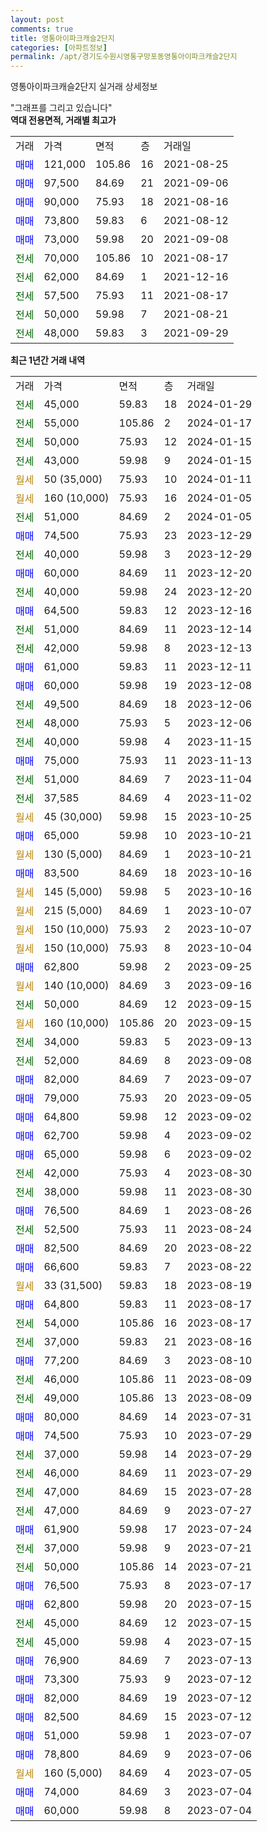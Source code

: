 ```yaml
---
layout: post
comments: true
title: 영통아이파크캐슬2단지
categories: [아파트정보]
permalink: /apt/경기도수원시영통구망포동영통아이파크캐슬2단지
---
```


영통아이파크캐슬2단지 실거래 상세정보

<script type="text/javascript">
  google.charts.load('current', {'packages':['line', 'corechart']});
  google.charts.setOnLoadCallback(drawChart);

  function drawChart() {
    var data = new google.visualization.DataTable();
    data.addColumn('date', '거래일');
    data.addColumn('number', "매매");
    data.addColumn('number', "전세");
    data.addColumn('number', "전매");

    data.addRows([[new Date(Date.parse("2024-01-29")), null, 45000, null], [new Date(Date.parse("2024-01-17")), null, 55000, null], [new Date(Date.parse("2024-01-15")), null, 50000, null], [new Date(Date.parse("2024-01-15")), null, 43000, null], [new Date(Date.parse("2024-01-11")), null, null, null], [new Date(Date.parse("2024-01-05")), null, null, null], [new Date(Date.parse("2024-01-05")), null, 51000, null], [new Date(Date.parse("2023-12-29")), 74500, null, null], [new Date(Date.parse("2023-12-29")), null, 40000, null], [new Date(Date.parse("2023-12-20")), 60000, null, null], [new Date(Date.parse("2023-12-20")), null, 40000, null], [new Date(Date.parse("2023-12-16")), 64500, null, null], [new Date(Date.parse("2023-12-14")), null, 51000, null], [new Date(Date.parse("2023-12-13")), null, 42000, null], [new Date(Date.parse("2023-12-11")), 61000, null, null], [new Date(Date.parse("2023-12-08")), 60000, null, null], [new Date(Date.parse("2023-12-06")), null, 49500, null], [new Date(Date.parse("2023-12-06")), null, 48000, null], [new Date(Date.parse("2023-11-15")), null, 40000, null], [new Date(Date.parse("2023-11-13")), 75000, null, null], [new Date(Date.parse("2023-11-04")), null, 51000, null], [new Date(Date.parse("2023-11-02")), null, 37585, null], [new Date(Date.parse("2023-10-25")), null, null, null], [new Date(Date.parse("2023-10-21")), 65000, null, null], [new Date(Date.parse("2023-10-21")), null, null, null], [new Date(Date.parse("2023-10-16")), 83500, null, null], [new Date(Date.parse("2023-10-16")), null, null, null], [new Date(Date.parse("2023-10-07")), null, null, null], [new Date(Date.parse("2023-10-07")), null, null, null], [new Date(Date.parse("2023-10-04")), null, null, null], [new Date(Date.parse("2023-09-25")), 62800, null, null], [new Date(Date.parse("2023-09-16")), null, null, null], [new Date(Date.parse("2023-09-15")), null, 50000, null], [new Date(Date.parse("2023-09-15")), null, null, null], [new Date(Date.parse("2023-09-13")), null, 34000, null], [new Date(Date.parse("2023-09-08")), null, 52000, null], [new Date(Date.parse("2023-09-07")), 82000, null, null], [new Date(Date.parse("2023-09-05")), 79000, null, null], [new Date(Date.parse("2023-09-02")), 64800, null, null], [new Date(Date.parse("2023-09-02")), 62700, null, null], [new Date(Date.parse("2023-09-02")), 65000, null, null], [new Date(Date.parse("2023-08-30")), null, 42000, null], [new Date(Date.parse("2023-08-30")), null, 38000, null], [new Date(Date.parse("2023-08-26")), 76500, null, null], [new Date(Date.parse("2023-08-24")), null, 52500, null], [new Date(Date.parse("2023-08-22")), 82500, null, null], [new Date(Date.parse("2023-08-22")), 66600, null, null], [new Date(Date.parse("2023-08-19")), null, null, null], [new Date(Date.parse("2023-08-17")), 64800, null, null], [new Date(Date.parse("2023-08-17")), null, 54000, null], [new Date(Date.parse("2023-08-16")), null, 37000, null], [new Date(Date.parse("2023-08-10")), 77200, null, null], [new Date(Date.parse("2023-08-09")), null, 46000, null], [new Date(Date.parse("2023-08-09")), null, 49000, null], [new Date(Date.parse("2023-07-31")), 80000, null, null], [new Date(Date.parse("2023-07-29")), 74500, null, null], [new Date(Date.parse("2023-07-29")), null, 37000, null], [new Date(Date.parse("2023-07-29")), null, 46000, null], [new Date(Date.parse("2023-07-28")), null, 47000, null], [new Date(Date.parse("2023-07-27")), null, 47000, null], [new Date(Date.parse("2023-07-24")), 61900, null, null], [new Date(Date.parse("2023-07-21")), null, 37000, null], [new Date(Date.parse("2023-07-21")), null, 50000, null], [new Date(Date.parse("2023-07-17")), 76500, null, null], [new Date(Date.parse("2023-07-15")), 62800, null, null], [new Date(Date.parse("2023-07-15")), null, 45000, null], [new Date(Date.parse("2023-07-15")), null, 45000, null], [new Date(Date.parse("2023-07-13")), 76900, null, null], [new Date(Date.parse("2023-07-12")), 73300, null, null], [new Date(Date.parse("2023-07-12")), 82000, null, null], [new Date(Date.parse("2023-07-12")), 82500, null, null], [new Date(Date.parse("2023-07-07")), 51000, null, null], [new Date(Date.parse("2023-07-06")), 78800, null, null], [new Date(Date.parse("2023-07-05")), null, null, null], [new Date(Date.parse("2023-07-04")), 74000, null, null], [new Date(Date.parse("2023-07-04")), 60000, null, null]]);

    var options = {
      hAxis: {
        format: 'yyyy/MM/dd'
      },    
      lineWidth: 0,
      pointsVisible: true,    
      title: '최근 1년간 유형별 실거래가 분포',
      legend: { position: 'bottom' }
    };

    var formatter = new google.visualization.NumberFormat({pattern:'###,###'} );
    formatter.format(data, 1);
    formatter.format(data, 2);
    
    setTimeout(function() {
        var chart = new google.visualization.LineChart(document.getElementById('columnchart_material'));
        chart.draw(data, (options));
        document.getElementById('loading').style.display = 'none';
    }, 200);
  }
</script>


<div id="loading" style="z-index:20; display: block; margin-left: 0px">"그래프를 그리고 있습니다"</div>
<div id="columnchart_material" style="width: 95%; margin-left: 0px; display: block"></div>
<!-- contents start -->
<b>역대 전용면적, 거래별 최고가</b>
<table class="sortable">
    <tr>
      <td>거래</td>
      <td>가격</td>
      <td>면적</td>
      <td>층</td>
      <td>거래일</td>
    </tr>
        <tr>
          <td><a style="color: blue">매매</a></td>
          <td>121,000</td>
          <td>105.86</td>
          <td>16</td>
          <td>2021-08-25</td>
        </tr>            <tr>
          <td><a style="color: blue">매매</a></td>
          <td>97,500</td>
          <td>84.69</td>
          <td>21</td>
          <td>2021-09-06</td>
        </tr>            <tr>
          <td><a style="color: blue">매매</a></td>
          <td>90,000</td>
          <td>75.93</td>
          <td>18</td>
          <td>2021-08-16</td>
        </tr>            <tr>
          <td><a style="color: blue">매매</a></td>
          <td>73,800</td>
          <td>59.83</td>
          <td>6</td>
          <td>2021-08-12</td>
        </tr>            <tr>
          <td><a style="color: blue">매매</a></td>
          <td>73,000</td>
          <td>59.98</td>
          <td>20</td>
          <td>2021-09-08</td>
        </tr>        
        <tr>
              <td><a style="color: darkgreen">전세</a></td>
              <td>70,000</td>
              <td>105.86</td>
              <td>10</td>
              <td>2021-08-17</td>
            </tr>            <tr>
              <td><a style="color: darkgreen">전세</a></td>
              <td>62,000</td>
              <td>84.69</td>
              <td>1</td>
              <td>2021-12-16</td>
            </tr>            <tr>
              <td><a style="color: darkgreen">전세</a></td>
              <td>57,500</td>
              <td>75.93</td>
              <td>11</td>
              <td>2021-08-17</td>
            </tr>            <tr>
              <td><a style="color: darkgreen">전세</a></td>
              <td>50,000</td>
              <td>59.98</td>
              <td>7</td>
              <td>2021-08-21</td>
            </tr>            <tr>
              <td><a style="color: darkgreen">전세</a></td>
              <td>48,000</td>
              <td>59.83</td>
              <td>3</td>
              <td>2021-09-29</td>
            </tr>        
    
</table>

<b>최근 1년간 거래 내역</b>

<table class="sortable">
    <tr>
      <td>거래</td>
      <td>가격</td>
      <td>면적</td>
      <td>층</td>
      <td>거래일</td>
    </tr>
    <tr>
      <td><a style="color: darkgreen">전세</a></td>
      <td>45,000</td>
      <td>59.83</td>
      <td>18</td>
      <td>2024-01-29</td>
    </tr>          <tr>
      <td><a style="color: darkgreen">전세</a></td>
      <td>55,000</td>
      <td>105.86</td>
      <td>2</td>
      <td>2024-01-17</td>
    </tr>          <tr>
      <td><a style="color: darkgreen">전세</a></td>
      <td>50,000</td>
      <td>75.93</td>
      <td>12</td>
      <td>2024-01-15</td>
    </tr>          <tr>
      <td><a style="color: darkgreen">전세</a></td>
      <td>43,000</td>
      <td>59.98</td>
      <td>9</td>
      <td>2024-01-15</td>
    </tr>          <tr>
      <td><a style="color: darkgoldenrod">월세</a></td>
      <td>50 (35,000)</td>
      <td>75.93</td>
      <td>10</td>
      <td>2024-01-11</td>
    </tr>          <tr>
      <td><a style="color: darkgoldenrod">월세</a></td>
      <td>160 (10,000)</td>
      <td>75.93</td>
      <td>16</td>
      <td>2024-01-05</td>
    </tr>          <tr>
      <td><a style="color: darkgreen">전세</a></td>
      <td>51,000</td>
      <td>84.69</td>
      <td>2</td>
      <td>2024-01-05</td>
    </tr>          <tr>
      <td><a style="color: blue">매매</a></td>
      <td>74,500</td>
      <td>75.93</td>
      <td>23</td>
      <td>2023-12-29</td>
    </tr>          <tr>
      <td><a style="color: darkgreen">전세</a></td>
      <td>40,000</td>
      <td>59.98</td>
      <td>3</td>
      <td>2023-12-29</td>
    </tr>          <tr>
      <td><a style="color: blue">매매</a></td>
      <td>60,000</td>
      <td>84.69</td>
      <td>11</td>
      <td>2023-12-20</td>
    </tr>          <tr>
      <td><a style="color: darkgreen">전세</a></td>
      <td>40,000</td>
      <td>59.98</td>
      <td>24</td>
      <td>2023-12-20</td>
    </tr>          <tr>
      <td><a style="color: blue">매매</a></td>
      <td>64,500</td>
      <td>59.83</td>
      <td>12</td>
      <td>2023-12-16</td>
    </tr>          <tr>
      <td><a style="color: darkgreen">전세</a></td>
      <td>51,000</td>
      <td>84.69</td>
      <td>11</td>
      <td>2023-12-14</td>
    </tr>          <tr>
      <td><a style="color: darkgreen">전세</a></td>
      <td>42,000</td>
      <td>59.98</td>
      <td>8</td>
      <td>2023-12-13</td>
    </tr>          <tr>
      <td><a style="color: blue">매매</a></td>
      <td>61,000</td>
      <td>59.83</td>
      <td>11</td>
      <td>2023-12-11</td>
    </tr>          <tr>
      <td><a style="color: blue">매매</a></td>
      <td>60,000</td>
      <td>59.98</td>
      <td>19</td>
      <td>2023-12-08</td>
    </tr>          <tr>
      <td><a style="color: darkgreen">전세</a></td>
      <td>49,500</td>
      <td>84.69</td>
      <td>18</td>
      <td>2023-12-06</td>
    </tr>          <tr>
      <td><a style="color: darkgreen">전세</a></td>
      <td>48,000</td>
      <td>75.93</td>
      <td>5</td>
      <td>2023-12-06</td>
    </tr>          <tr>
      <td><a style="color: darkgreen">전세</a></td>
      <td>40,000</td>
      <td>59.98</td>
      <td>4</td>
      <td>2023-11-15</td>
    </tr>          <tr>
      <td><a style="color: blue">매매</a></td>
      <td>75,000</td>
      <td>75.93</td>
      <td>11</td>
      <td>2023-11-13</td>
    </tr>          <tr>
      <td><a style="color: darkgreen">전세</a></td>
      <td>51,000</td>
      <td>84.69</td>
      <td>7</td>
      <td>2023-11-04</td>
    </tr>          <tr>
      <td><a style="color: darkgreen">전세</a></td>
      <td>37,585</td>
      <td>84.69</td>
      <td>4</td>
      <td>2023-11-02</td>
    </tr>          <tr>
      <td><a style="color: darkgoldenrod">월세</a></td>
      <td>45 (30,000)</td>
      <td>59.98</td>
      <td>15</td>
      <td>2023-10-25</td>
    </tr>          <tr>
      <td><a style="color: blue">매매</a></td>
      <td>65,000</td>
      <td>59.98</td>
      <td>10</td>
      <td>2023-10-21</td>
    </tr>          <tr>
      <td><a style="color: darkgoldenrod">월세</a></td>
      <td>130 (5,000)</td>
      <td>84.69</td>
      <td>1</td>
      <td>2023-10-21</td>
    </tr>          <tr>
      <td><a style="color: blue">매매</a></td>
      <td>83,500</td>
      <td>84.69</td>
      <td>18</td>
      <td>2023-10-16</td>
    </tr>          <tr>
      <td><a style="color: darkgoldenrod">월세</a></td>
      <td>145 (5,000)</td>
      <td>59.98</td>
      <td>5</td>
      <td>2023-10-16</td>
    </tr>          <tr>
      <td><a style="color: darkgoldenrod">월세</a></td>
      <td>215 (5,000)</td>
      <td>84.69</td>
      <td>1</td>
      <td>2023-10-07</td>
    </tr>          <tr>
      <td><a style="color: darkgoldenrod">월세</a></td>
      <td>150 (10,000)</td>
      <td>75.93</td>
      <td>2</td>
      <td>2023-10-07</td>
    </tr>          <tr>
      <td><a style="color: darkgoldenrod">월세</a></td>
      <td>150 (10,000)</td>
      <td>75.93</td>
      <td>8</td>
      <td>2023-10-04</td>
    </tr>          <tr>
      <td><a style="color: blue">매매</a></td>
      <td>62,800</td>
      <td>59.98</td>
      <td>2</td>
      <td>2023-09-25</td>
    </tr>          <tr>
      <td><a style="color: darkgoldenrod">월세</a></td>
      <td>140 (10,000)</td>
      <td>84.69</td>
      <td>3</td>
      <td>2023-09-16</td>
    </tr>          <tr>
      <td><a style="color: darkgreen">전세</a></td>
      <td>50,000</td>
      <td>84.69</td>
      <td>12</td>
      <td>2023-09-15</td>
    </tr>          <tr>
      <td><a style="color: darkgoldenrod">월세</a></td>
      <td>160 (10,000)</td>
      <td>105.86</td>
      <td>20</td>
      <td>2023-09-15</td>
    </tr>          <tr>
      <td><a style="color: darkgreen">전세</a></td>
      <td>34,000</td>
      <td>59.83</td>
      <td>5</td>
      <td>2023-09-13</td>
    </tr>          <tr>
      <td><a style="color: darkgreen">전세</a></td>
      <td>52,000</td>
      <td>84.69</td>
      <td>8</td>
      <td>2023-09-08</td>
    </tr>          <tr>
      <td><a style="color: blue">매매</a></td>
      <td>82,000</td>
      <td>84.69</td>
      <td>7</td>
      <td>2023-09-07</td>
    </tr>          <tr>
      <td><a style="color: blue">매매</a></td>
      <td>79,000</td>
      <td>75.93</td>
      <td>20</td>
      <td>2023-09-05</td>
    </tr>          <tr>
      <td><a style="color: blue">매매</a></td>
      <td>64,800</td>
      <td>59.98</td>
      <td>12</td>
      <td>2023-09-02</td>
    </tr>          <tr>
      <td><a style="color: blue">매매</a></td>
      <td>62,700</td>
      <td>59.98</td>
      <td>4</td>
      <td>2023-09-02</td>
    </tr>          <tr>
      <td><a style="color: blue">매매</a></td>
      <td>65,000</td>
      <td>59.98</td>
      <td>6</td>
      <td>2023-09-02</td>
    </tr>          <tr>
      <td><a style="color: darkgreen">전세</a></td>
      <td>42,000</td>
      <td>75.93</td>
      <td>4</td>
      <td>2023-08-30</td>
    </tr>          <tr>
      <td><a style="color: darkgreen">전세</a></td>
      <td>38,000</td>
      <td>59.98</td>
      <td>11</td>
      <td>2023-08-30</td>
    </tr>          <tr>
      <td><a style="color: blue">매매</a></td>
      <td>76,500</td>
      <td>84.69</td>
      <td>1</td>
      <td>2023-08-26</td>
    </tr>          <tr>
      <td><a style="color: darkgreen">전세</a></td>
      <td>52,500</td>
      <td>75.93</td>
      <td>11</td>
      <td>2023-08-24</td>
    </tr>          <tr>
      <td><a style="color: blue">매매</a></td>
      <td>82,500</td>
      <td>84.69</td>
      <td>20</td>
      <td>2023-08-22</td>
    </tr>          <tr>
      <td><a style="color: blue">매매</a></td>
      <td>66,600</td>
      <td>59.83</td>
      <td>7</td>
      <td>2023-08-22</td>
    </tr>          <tr>
      <td><a style="color: darkgoldenrod">월세</a></td>
      <td>33 (31,500)</td>
      <td>59.83</td>
      <td>18</td>
      <td>2023-08-19</td>
    </tr>          <tr>
      <td><a style="color: blue">매매</a></td>
      <td>64,800</td>
      <td>59.83</td>
      <td>11</td>
      <td>2023-08-17</td>
    </tr>          <tr>
      <td><a style="color: darkgreen">전세</a></td>
      <td>54,000</td>
      <td>105.86</td>
      <td>16</td>
      <td>2023-08-17</td>
    </tr>          <tr>
      <td><a style="color: darkgreen">전세</a></td>
      <td>37,000</td>
      <td>59.83</td>
      <td>21</td>
      <td>2023-08-16</td>
    </tr>          <tr>
      <td><a style="color: blue">매매</a></td>
      <td>77,200</td>
      <td>84.69</td>
      <td>3</td>
      <td>2023-08-10</td>
    </tr>          <tr>
      <td><a style="color: darkgreen">전세</a></td>
      <td>46,000</td>
      <td>105.86</td>
      <td>11</td>
      <td>2023-08-09</td>
    </tr>          <tr>
      <td><a style="color: darkgreen">전세</a></td>
      <td>49,000</td>
      <td>105.86</td>
      <td>13</td>
      <td>2023-08-09</td>
    </tr>          <tr>
      <td><a style="color: blue">매매</a></td>
      <td>80,000</td>
      <td>84.69</td>
      <td>14</td>
      <td>2023-07-31</td>
    </tr>          <tr>
      <td><a style="color: blue">매매</a></td>
      <td>74,500</td>
      <td>75.93</td>
      <td>10</td>
      <td>2023-07-29</td>
    </tr>          <tr>
      <td><a style="color: darkgreen">전세</a></td>
      <td>37,000</td>
      <td>59.98</td>
      <td>14</td>
      <td>2023-07-29</td>
    </tr>          <tr>
      <td><a style="color: darkgreen">전세</a></td>
      <td>46,000</td>
      <td>84.69</td>
      <td>11</td>
      <td>2023-07-29</td>
    </tr>          <tr>
      <td><a style="color: darkgreen">전세</a></td>
      <td>47,000</td>
      <td>84.69</td>
      <td>15</td>
      <td>2023-07-28</td>
    </tr>          <tr>
      <td><a style="color: darkgreen">전세</a></td>
      <td>47,000</td>
      <td>84.69</td>
      <td>9</td>
      <td>2023-07-27</td>
    </tr>          <tr>
      <td><a style="color: blue">매매</a></td>
      <td>61,900</td>
      <td>59.98</td>
      <td>17</td>
      <td>2023-07-24</td>
    </tr>          <tr>
      <td><a style="color: darkgreen">전세</a></td>
      <td>37,000</td>
      <td>59.98</td>
      <td>9</td>
      <td>2023-07-21</td>
    </tr>          <tr>
      <td><a style="color: darkgreen">전세</a></td>
      <td>50,000</td>
      <td>105.86</td>
      <td>14</td>
      <td>2023-07-21</td>
    </tr>          <tr>
      <td><a style="color: blue">매매</a></td>
      <td>76,500</td>
      <td>75.93</td>
      <td>8</td>
      <td>2023-07-17</td>
    </tr>          <tr>
      <td><a style="color: blue">매매</a></td>
      <td>62,800</td>
      <td>59.98</td>
      <td>20</td>
      <td>2023-07-15</td>
    </tr>          <tr>
      <td><a style="color: darkgreen">전세</a></td>
      <td>45,000</td>
      <td>84.69</td>
      <td>12</td>
      <td>2023-07-15</td>
    </tr>          <tr>
      <td><a style="color: darkgreen">전세</a></td>
      <td>45,000</td>
      <td>59.98</td>
      <td>4</td>
      <td>2023-07-15</td>
    </tr>          <tr>
      <td><a style="color: blue">매매</a></td>
      <td>76,900</td>
      <td>84.69</td>
      <td>7</td>
      <td>2023-07-13</td>
    </tr>          <tr>
      <td><a style="color: blue">매매</a></td>
      <td>73,300</td>
      <td>75.93</td>
      <td>9</td>
      <td>2023-07-12</td>
    </tr>          <tr>
      <td><a style="color: blue">매매</a></td>
      <td>82,000</td>
      <td>84.69</td>
      <td>19</td>
      <td>2023-07-12</td>
    </tr>          <tr>
      <td><a style="color: blue">매매</a></td>
      <td>82,500</td>
      <td>84.69</td>
      <td>15</td>
      <td>2023-07-12</td>
    </tr>          <tr>
      <td><a style="color: blue">매매</a></td>
      <td>51,000</td>
      <td>59.98</td>
      <td>1</td>
      <td>2023-07-07</td>
    </tr>          <tr>
      <td><a style="color: blue">매매</a></td>
      <td>78,800</td>
      <td>84.69</td>
      <td>9</td>
      <td>2023-07-06</td>
    </tr>          <tr>
      <td><a style="color: darkgoldenrod">월세</a></td>
      <td>160 (5,000)</td>
      <td>84.69</td>
      <td>4</td>
      <td>2023-07-05</td>
    </tr>          <tr>
      <td><a style="color: blue">매매</a></td>
      <td>74,000</td>
      <td>84.69</td>
      <td>3</td>
      <td>2023-07-04</td>
    </tr>          <tr>
      <td><a style="color: blue">매매</a></td>
      <td>60,000</td>
      <td>59.98</td>
      <td>8</td>
      <td>2023-07-04</td>
    </tr>      </table>
<!-- contents end -->    

